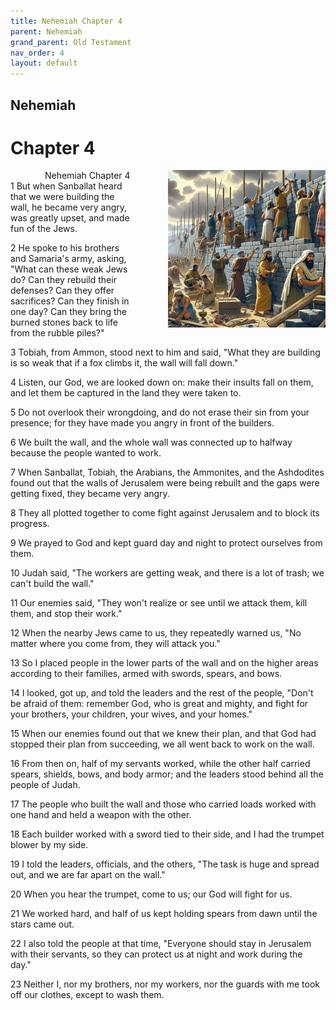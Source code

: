 ```yaml
---
title: Nehemiah Chapter 4
parent: Nehemiah
grand_parent: Old Testament
nav_order: 4
layout: default
---
```


## Nehemiah

# Chapter 4

<div style="clear: both; text-align: right;">
    <div style="max-width: 50%; height: auto; float: right; margin: 0 0 10px 10px; padding-left: 10%;">
        <img src="/assets/Image/Nehemiah/500/4.jpg" alt="Nehemiah Chapter 4" class="chapter-image">
    </div>
    <figcaption style="font-size: 14px; text-align: right;">Nehemiah Chapter 4</figcaption>
</div>
1 But when Sanballat heard that we were building the wall, he became very angry, was greatly upset, and made fun of the Jews.

2 He spoke to his brothers and Samaria's army, asking, "What can these weak Jews do? Can they rebuild their defenses? Can they offer sacrifices? Can they finish in one day? Can they bring the burned stones back to life from the rubble piles?"

3 Tobiah, from Ammon, stood next to him and said, "What they are building is so weak that if a fox climbs it, the wall will fall down."

4 Listen, our God, we are looked down on: make their insults fall on them, and let them be captured in the land they were taken to.

5 Do not overlook their wrongdoing, and do not erase their sin from your presence; for they have made you angry in front of the builders.

6 We built the wall, and the whole wall was connected up to halfway because the people wanted to work.

7 When Sanballat, Tobiah, the Arabians, the Ammonites, and the Ashdodites found out that the walls of Jerusalem were being rebuilt and the gaps were getting fixed, they became very angry.

8 They all plotted together to come fight against Jerusalem and to block its progress.

9 We prayed to God and kept guard day and night to protect ourselves from them.

10 Judah said, "The workers are getting weak, and there is a lot of trash; we can't build the wall."

11 Our enemies said, "They won't realize or see until we attack them, kill them, and stop their work."

12 When the nearby Jews came to us, they repeatedly warned us, "No matter where you come from, they will attack you."

13 So I placed people in the lower parts of the wall and on the higher areas according to their families, armed with swords, spears, and bows.

14 I looked, got up, and told the leaders and the rest of the people, "Don't be afraid of them: remember God, who is great and mighty, and fight for your brothers, your children, your wives, and your homes."

15 When our enemies found out that we knew their plan, and that God had stopped their plan from succeeding, we all went back to work on the wall.

16 From then on, half of my servants worked, while the other half carried spears, shields, bows, and body armor; and the leaders stood behind all the people of Judah.

17 The people who built the wall and those who carried loads worked with one hand and held a weapon with the other.

18 Each builder worked with a sword tied to their side, and I had the trumpet blower by my side.

19 I told the leaders, officials, and the others, "The task is huge and spread out, and we are far apart on the wall."

20 When you hear the trumpet, come to us; our God will fight for us.

21 We worked hard, and half of us kept holding spears from dawn until the stars came out.

22 I also told the people at that time, "Everyone should stay in Jerusalem with their servants, so they can protect us at night and work during the day."

23 Neither I, nor my brothers, nor my workers, nor the guards with me took off our clothes, except to wash them.


